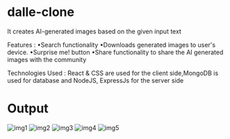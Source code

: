 # dalle-clone
It creates AI-generated images based on the given input text

Features :
•Search functionality
•Downloads generated images to user's device.
•Surprise me! button
•Share functionality to share the AI generated images with the community

Technologies Used :
React & CSS are used for the client side,MongoDB is used for database and NodeJS, ExpressJs for the server side
# Output
![img1](https://github.com/Chaitanyasri-27/dalle-clone/assets/140045493/c52f6c77-f1b5-4317-9dee-ebe07b74bdad)
![img2](https://github.com/Chaitanyasri-27/dalle-clone/assets/140045493/bd5ae117-97c8-491e-bc7e-964b1c4f6ed3)
![img3](https://github.com/Chaitanyasri-27/dalle-clone/assets/140045493/f0b67ab3-e8de-4985-a1e7-d32e3a7035c3)
![img4](https://github.com/Chaitanyasri-27/dalle-clone/assets/140045493/cd8cba8c-26ed-4bfd-a31e-be8ac9556280)
![img5](https://github.com/Chaitanyasri-27/dalle-clone/assets/140045493/e713316b-2003-48d4-88b7-4e8787b38dd9)
